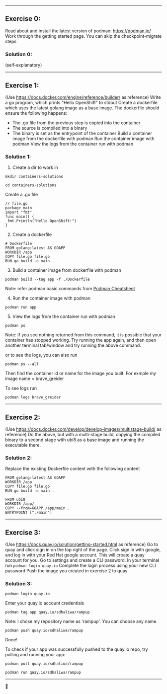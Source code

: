 
------------ 

## Exercise 0:
Read about and install the latest version of podman: https://podman.io/
Work through the getting started page. You can skip the checkpoint-migrate steps

### Solution 0: 
(self-explanatory)

------------ 

## Exercise 1:
(Use https://docs.docker.com/engine/reference/builder/ as reference)
Write a go program, which prints "Hello OpenShift" to stdout
Create a dockerfile which uses the latest golang image as a base image. The dockerfile should ensure the following happens:
- The .go file from the previous step is copied into the container
- The source is compiled into a binary
- The binary is set as the entrypoint of the container
Build a container image from the dockerfile with podman
Run the container image with podman
View the logs from the container run with podman

### Solution 1: 
1. Create a dir to work in

```
mkdir containers-solutions
```
```
cd containers-solutions
```

Create a .go file 

```
// file.go
package main
import "fmt"
func main() {
 fmt.Println("Hello OpenShift!")
}
```

2. Create a dockerfile

```
# Dockerfile
FROM golang:latest AS GOAPP
WORKDIR /app 
COPY file.go file.go
RUN go build -o main .
```

3. Build a container image from dockerfile with podman

```
podman build --tag app -f ./Dockerfile
```

Note: refer podman basic commands from [Podman Cheatsheet](https://developers.redhat.com/cheat-sheets/podman-basics/)

4. Run the container image with podman

```
podman run app
```

5. View the logs from the container run with podman

```
podman ps 
```

Note: If you see nothing returned from this command, it is possible that your container has stopped working. 
Try running the app again, and then open another terminal tab/window and try running the above command.

or to see the logs, you can also run 

```
podman ps --all
```

Then find the container id or name for the image you built.
For exmple my image name = brave_greider

To see logs run

```
podman logs brave_greider
```

------------ 

## Exercise 2:
(Use https://docs.docker.com/develop/develop-images/multistage-build/ as reference)
Do the above, but with a multi-stage build, copying the compiled binary to a second stage with ubi8 as a base image and running the executable there.

###  Solution 2:
Replace the existing Dockerfile content with the following content

```
FROM golang:latest AS GOAPP
WORKDIR /app 
COPY file.go file.go
RUN go build -o main .

FROM ubi8  
WORKDIR /app/
COPY --from=GOAPP /app/main .
ENTRYPOINT ["./main"]
```

------------ 

## Exercise 3:
(Use https://docs.quay.io/solution/getting-started.html as reference)
Go to quay and click sign in on the top right of the page. Click sign in with google, and log in with your Red Hat google account. This will create a quay account for you.
Go to settings and create a CLI password.
In your terminal run `podman login quay.io`
Complete the login process using your new CLI password
Push the image you created in exercise 2 to quay

###  Solution 3:

```
podman login quay.io
```
Enter your quay.io account credentials

```
podman tag app quay.io/sdhaliwa/rampup
```
Note: I chose my repository name as 'rampup'. You can choose any name.

```
podman push quay.io/sdhaliwa/rampup
```

Done!

To check if your app was successfully pushed to the quay.io repo, try pulling and running your app:

```
podman pull quay.io/sdhaliwa/rampup
```

```
podman run quay.io/sdhaliwa/rampup
```
------------ 

 :clap:
